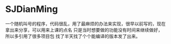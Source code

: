 # SJDianMing
一个随机叫号的程序，代码很乱，用了最麻烦的办法来实现，很早以前写的，现在拿出来分享，可以用来上课的点名
只是当时想要做的功能没有时间来继续做好，所以多引用了很多项目包
找了半天找了个个能编译的版本发了出来。
